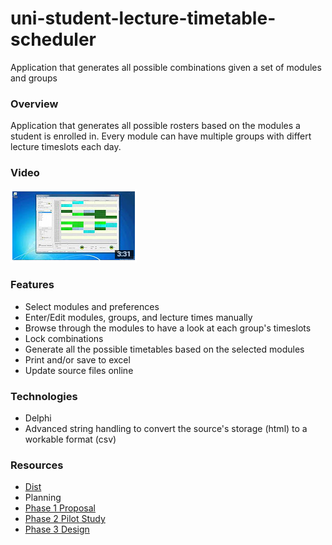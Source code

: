 # uni-student-lecture-timetable-scheduler
Application that generates all possible combinations given a set of modules and groups

### Overview
Application that generates all possible rosters based on the modules a student is enrolled in. Every module can have multiple groups with differt lecture timeslots each day.

### Video
[![Youtube Snipping](youtube-snipping.png)](https://www.youtube.com/watch?v=KzyQ3MJz1Hs)

### Features
- Select modules and preferences
- Enter/Edit modules, groups, and lecture times manually
- Browse through the modules to have a look at each group's timeslots
- Lock combinations
- Generate all the possible timetables based on the selected modules
- Print and/or save to excel
- Update source files online

### Technologies
- Delphi
- Advanced string handling to convert the source's storage (html) to a workable format (csv)

### Resources
- [Dist](dist.zip)
- Planning
 - [Phase 1 Proposal](phase-1-proposal.pdf)
 - [Phase 2 Pilot Study](phase-2-pilot-study.pdf)
 - [Phase 3 Design](phase-3-design.pdf)

